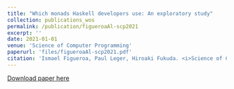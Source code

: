 ```yaml
---
title: "Which monads Haskell developers use: An exploratory study"
collection: publications_wos
permalink: /publication/figueroaAl-scp2021
excerpt: ''
date: 2021-01-01
venue: 'Science of Computer Programming'
paperurl: 'files/figueroaAl-scp2021.pdf'
citation: 'Ismael Figueroa, Paul Leger, Hiroaki Fukuda. <i>Science of Computer Programming</i>. 201:1-01, January 2021.'
---
```


[Download paper here](http://academicpages.github.io/files/paper1.pdf)
